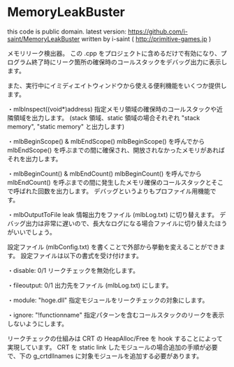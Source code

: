 MemoryLeakBuster
================
this code is public domain.
latest version: https://github.com/i-saint/MemoryLeakBuster
written by i-saint ( http://primitive-games.jp )

メモリリーク検出器。
この .cpp をプロジェクトに含めるだけで有効になり、プログラム終了時にリーク箇所の確保時のコールスタックをデバッグ出力に表示します。

また、実行中にイミディエイトウィンドウから使える便利機能をいくつか提供します。

・mlbInspect((void*)address)
 指定メモリ領域の確保時のコールスタックや近隣領域を出力します。
 (stack 領域、static 領域の場合それぞれ "stack memory", "static memory" と出力します)

・mlbBeginScope() & mlbEndScope()
 mlbBeginScope() を呼んでから mlbEndScope() を呼ぶまでの間に確保され、開放されなかったメモリがあればそれを出力します。

・mlbBeginCount() & mlbEndCount()
 mlbBeginCount() を呼んでから mlbEndCount() を呼ぶまでの間に発生したメモリ確保のコールスタックとそこで呼ばれた回数を出力します。
 デバッグというよりもプロファイル用機能です。

・mlbOutputToFile
 leak 情報出力をファイル (mlbLog.txt) に切り替えます。
 デバッグ出力は非常に遅いので、長大なログになる場合ファイルに切り替えたほうがいいでしょう。


設定ファイル (mlbConfig.txt) を書くことで外部から挙動を変えることができます。
設定ファイルは以下の書式を受け付けます。

・disable: 0/1
 リークチェックを無効化します。

・fileoutput: 0/1
 出力先をファイル (mlbLog.txt) にします。

・module: "hoge.dll"
 指定モジュールをリークチェックの対象にします。

・ignore: "!functionname"
 指定パターンを含むコールスタックのリークを表示しないようにします。



リークチェックの仕組みは CRT の HeapAlloc/Free を hook することによって実現しています。
CRT を static link したモジュールの場合追加の手順が必要で、下の g_crtdllnames に対象モジュールを追加する必要があります。
